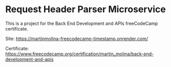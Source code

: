 # Request Header Parser Microservice

This is a project for the Back End Development and APIs freeCodeCamp certificate.

Site: https://martinmolina-freecodecamp-timestamp.onrender.com/

Certificate: https://www.freecodecamp.org/certification/martin_molina/back-end-development-and-apis
